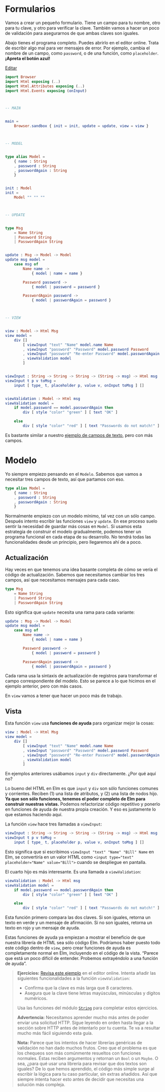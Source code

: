 # Formularios

Vamos a crear un pequeño formulario. Tiene un campo para tu nombre, otro para tu clave, y otro para verificar la clave. También vamos a hacer un poco de validación para asegurarnos de que ambas claves son iguales.

Abajo tienes el programa completo. Puedes abrirlo en el editor online. Trata de escribir algo mal para ver mensajes de error. Por ejemplo, cambia el nombre de un campo, como `password`, o de una función, como `placeholder`. **¡Apreta el botón azul!**

<div class="edit-link"><a href="https://elm-lang.org/examples/forms">Editar</a></div>

```elm
import Browser
import Html exposing (..)
import Html.Attributes exposing (..)
import Html.Events exposing (onInput)



-- MAIN


main =
    Browser.sandbox { init = init, update = update, view = view }



-- MODEL


type alias Model =
    { name : String
    , password : String
    , passwordAgain : String
    }


init : Model
init =
    Model "" "" ""



-- UPDATE


type Msg
    = Name String
    | Password String
    | PasswordAgain String


update : Msg -> Model -> Model
update msg model =
    case msg of
        Name name ->
            { model | name = name }

        Password password ->
            { model | password = password }

        PasswordAgain password ->
            { model | passwordAgain = password }



-- VIEW


view : Model -> Html Msg
view model =
    div []
        [ viewInput "text" "Name" model.name Name
        , viewInput "password" "Password" model.password Password
        , viewInput "password" "Re-enter Password" model.passwordAgain PasswordAgain
        , viewValidation model
        ]


viewInput : String -> String -> String -> (String -> msg) -> Html msg
viewInput t p v toMsg =
    input [ type_ t, placeholder p, value v, onInput toMsg ] []


viewValidation : Model -> Html msg
viewValidation model =
    if model.password == model.passwordAgain then
        div [ style "color" "green" ] [ text "OK" ]

    else
        div [ style "color" "red" ] [ text "Passwords do not match!" ]
```

Es bastante similar a nuestro [ejemplo de campos de texto](text_fields.md), pero con más campos.

# Modelo

Yo siempre empiezo pensando en el `Modelo`. Sabemos que vamos a necesitar tres campos de texto, así que partamos con eso.

```elm
type alias Model =
    { name : String
    , password : String
    , passwordAgain : String
    }
```

Normalmente empiezo con un modelo mínimo, tal vez con un sólo campo. Después intento escribir las funciones `view` y `update`. En ese proceso suelo sentir la necesidad de guardar más cosas en `Model`. Si usamos esta estrategia de construir el modelo gradualmente, podemos tener un programa funcional en cada etapa de su desarrollo. No tendrá todas las funcionalidades desde un principio, pero llegaremos ahí de a poco.

## Actualización

Hay veces en que tenemos una idea basante completa de cómo se vería el código de actualización. Sabemos que necesitamos cambiar los tres campos, así que necesitamos mensajes para cada caso.

```elm
type Msg
    = Name String
    | Password String
    | PasswordAgain String
```

Esto significa que `update` necesita una rama para cada variante:

```elm
update : Msg -> Model -> Model
update msg model =
    case msg of
        Name name ->
            { model | name = name }

        Password password ->
            { model | password = password }

        PasswordAgain password ->
            { model | passwordAgain = password }
```

Cada rama usa la sintaxis de actualización de registros para transformar el campo correspondiente del modelo. Esto se parece a lo que hicimos en el ejemplo anterior, pero con más casos.

En `view` vamos a tener que hacer un poco más de trabajo.

## Vista

Esta función `view` usa **funciones de ayuda** para organizar mejor la cosas:

```elm
view : Model -> Html Msg
view model =
    div []
        [ viewInput "text" "Name" model.name Name
        , viewInput "password" "Password" model.password Password
        , viewInput "password" "Re-enter Password" model.passwordAgain PasswordAgain
        , viewValidation model
        ]
```

En ejemplos anteriores usábamos `input` y `div` directamente. ¿Por qué aquí no?

Lo bueno del HTML en Elm es que `input` y `div` son sólo funciones comunes y corrientes. Reciben (1) una lista de atributos, y (2) una lista de nodos hijo. **Ya que son sólo funciones, tenemos el poder completo de Elm para construir nuestras vistas.** Podemos refactorizar código repetitivo y ponerlo en funciones de ayuda de nuestra propia creación. Y eso es justamente lo que estamos haciendo aquí.

La función `view` hace tres llamadas a `viewInput`:

```elm
viewInput : String -> String -> String -> (String -> msg) -> Html msg
viewInput t p v toMsg =
    input [ type_ t, placeholder p, value v, onInput toMsg ] []
```

Esto significa que si escribimos `viewInput "text" "Name" "Bill" Name` en Elm, se convertiría en un valor HTML como `<input type="text" placeholder="Name" value="Bill">` cuando se despliegue en pantalla.

El cuarto hijo es más interesante. Es una llamada a `viewValidation`:

```elm
viewValidation : Model -> Html msg
viewValidation model =
    if model.password == model.passwordAgain then
        div [ style "color" "green" ] [ text "OK" ]

    else
        div [ style "color" "red" ] [ text "Passwords do not match!" ]
```

Esta función primero compara las dos claves. Si son iguales, retorna un texto en verde y un mensaje de afirmación. Si no son iguales, retorna un texto en rojo y un mensaje de ayuda.

Estas funciones de ayuda ya empiezan a mostrar el beneficio de que nuestra librería de HTML sea sólo código Elm. Podríamos haber puesto todo este código dentro de `view`, pero crear funciones de ayuda es completamente normal en Elm, incluyendo en el código de la vista. “Parece que está un poco difícil de entender. Probemos extrayéndolo a una función de ayuda”.

> **Ejercicios:** [Revisa este ejemplo](https://elm-lang.org/examples/forms) en el editor online. Intenta añadir las siguientes funcionalidades a la función `viewValidation`:
>
> - Confirma que la clave es más larga que 8 caracteres.
> - Asegura que la clave tiene letras mayúsculas, minúsculas y dígitos numéricos.
>
> Usa las funciones del módulo [`String`](https://package.elm-lang.org/packages/elm/core/latest/String) para completar estos ejercicios.
>
> **Advertencia:** Necesitamos aprender mucho más antes de poder enviar una solicitud HTTP. Sigue leyendo en orden hasta llegar a la sección sobre HTTP antes de intentarlo por tu cuenta. Te va a resultar mucho más fácil siguiendo esta guía.
>
> **Nota:** Parece que los intentos de hacer librerías genéricas de validación no han dado muchos frutos. Creo que el problema es que los chequeos son más comúnmente resueltos con funciones normales. Éstas reciben argumentos y retornan un `Bool` o un `Maybe`. O sea, ¿para qué usar una librería para revisar que dos textos son iguales? De lo que hemos aprendido, el código más simple surge al escribir la lógica para tu caso particular, sin extras añadidos. Así que siempre intenta hacer esto antes de decidir que necesitas una solución más compleja.
